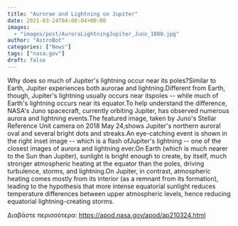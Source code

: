 ```yaml
---
title: "Aurorae and Lightning on Jupiter"
date: 2021-03-24T04:08:04+00:00
images:
  - "images/post/AuroraLightningJupiter_Juno_1080.jpg"
author: "AstroBot"
categories: ["News"]
tags: ["nasa.gov"]
draft: false
---
```


Why does so much of Jupiter's lightning occur near its poles?Similar to Earth, Jupiter experiences both aurorae and lightning.Different from Earth, though, Jupiter's lightning usually occurs near itspoles -- while much of Earth's lightning occurs near its equator.To help understand the difference, NASA's Juno spacecraft, currently orbiting Jupiter, has observed numerous aurora and lightning events.The featured image, taken by Juno's Stellar Reference Unit camera on 2018 May 24,shows Jupiter's northern auroral oval and several bright dots and streaks.An eye-catching event is shown in the right inset image -- which is a flash ofJupiter's lightning -- one of the closest images of aurora and lightning ever.On Earth (which is much nearer to the Sun than Jupiter), sunlight is bright enough to create, by itself, much stronger atmospheric heating at the equator than the poles, driving turbulence, storms, and lightning.On Jupiter, in contrast, atmospheric heating comes mostly from its interior (as a remnant from its formation), leading to the hypothesis that more intense equatorial sunlight  reduces temperature differences between upper atmospheric levels, hence reducing equatorial lightning-creating storms.

Διαβάστε περισσότερα: https://apod.nasa.gov/apod/ap210324.html
